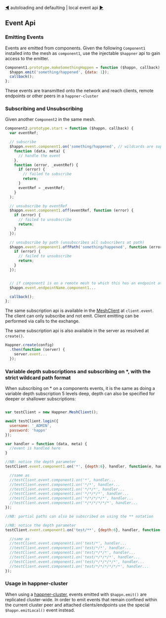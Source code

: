 [◀](autoload.md) autoloading and defaulting | local event api [▶](local-event.md)

## Event Api

### Emitting Events

Events are emitted from components. Given the following `Component1` installed into the mesh as `component1`, use the injectable `$happner` api to gain access to the emitter.

```javascript
Component1.prototype.makeSomethingHappen = function ($happn, callback) {
  $happn.emit('something/happened', {data: 1});
  callback();
};
```

These events are transmitted onto the network and reach clients, remote endpoints or other peers in a `happner-cluster`

### Subscribing and Unsubscribing

Given another `Component2` in the same mesh.

```javascript
Component2.prototype.start = function ($happn, callback) {
  var eventRef;

  // subscribe
  $happn.event.component1.on('something/happened', // wildcards are supported
    function (data, meta) {
      // handle the event
    },
    function (error, _eventRef) {
      if (error) {
        // failed to subscribe
        return;
      }
      eventRef = _eventRef;
    }
  );

  // unsubscribe by eventRef
  $happn.event.component1.off(eventRef, function (error) {
    if (error) {
      // failed to unsubscribe
      return;
    }
  });

  // unsubscribe by path (unsubscribes all subscribers at path)
  $happn.event.component1.offPath('something/happened', function (error) {
    if (error) {
      // failed to unsubscribe
      return;
    }
  });


  // if component1 is on a remote mesh to which this has an endpoint attached
  $happn.event.endpointName.component1...

  callback();
};
```

The same subscription api is available in the [MeshClient](client.md) at `client.event`. The client can only subscribe and not emit. Client emitting can be performed via calls to the exchange.

The same subscription api is also available in the server as resolved at `create()`.

```javascript
Happner.create(config)
  .then(function (server) {
    server.event...
  });
```

### Variable depth subscriptions and subscribing on \*, with the strict wildcard path format
When subscribing on \* on a components events, it is the same as doing a variable depth subscription 5 levels deep, depth can also be specified for deeper or shallower subscriptions:

```javascript

var testClient = new Happner.MeshClient();

await testClient.login({
  username: '_ADMIN',
  password: 'happn'
});

var handler = function (data, meta) {
  //event is handled here
}

//NB: notice the depth parameter
testClient.event.component1.on('*', {depth:6}, handler, function(e, handle){

  //same as
  //testClient.event.component1.on('*', handler...
  //testClient.event.component1.on('*/*', handler...
  //testClient.event.component1.on('*/*/*', handler...
  //testClient.event.component1.on('*/*/*/*', handler...
  //testClient.event.component1.on('*/*/*/*/*', handler...
  //testClient.event.component1.on('*/*/*/*/*/*', handler...
});

//NB: partial paths can also be subscribed on using the ** notation

//NB: notice the depth parameter
testClient.event.component1.on('test/**', {depth:6}, handler, function(e, handle){

  //same as
  //testClient.event.component1.on('test/*', handler...
  //testClient.event.component1.on('test/*/*', handler...
  //testClient.event.component1.on('test/*/*/*', handler...
  //testClient.event.component1.on('test/*/*/*/*', handler...
  //testClient.event.component1.on('test/*/*/*/*/*', handler...
  //testClient.event.component1.on('test/*/*/*/*/*/*', handler...
});
```

### Usage in happner-cluster

When using a [happner-cluster](https://github.com/happner/happner-cluster), events emitted with `$happn.emit()` are replicated cluster-wide. In order to emit events that remain confined within the current cluster peer and attached clients/endpoints use the special `$happn.emitLocal()` event instead.
